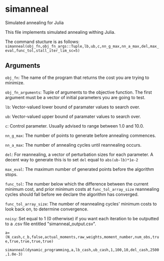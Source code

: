 # simanneal
Simulated annealing for Julia

This file implements simulated annealing withing Julia. 

The command stucture is as follows:
`simanneal(obj_fn,obj_fn_args::Tuple,lb,ub,c,nn_g_max,nn_a_max,del,max_eval,func_tol,stall_iter_lim_sc=5)`

## Arguments

`obj_fn`: The name of the program that returns the cost you are trying to minimize.

`obj_fn_arguments`: Tuple of arguments to the objective function. The first argument must be a vector of initial parameters you are going to test.

`lb`: Vector-valued lower bound of paramater values to search over.

`ub`: Vector-valued upper bound of paramater values to search over.

`c`: Control parameter. Usually advised to range between 1.0 and 10.0.

`nn_g_max`: The number of points to generate before annealing commences.

`nn_a_max`: The number of annealing cycles until reannealing occurs.

`del`: For reannealing, a vector of perturbation sizes for each parameter. A decent way to generate this is to set `del` equal to `abs(ub-lb)*1e-2`

`max_eval`: The maximum number of generated points before the algorithm stops.

`func_tol`: The number below which the difference between the current minimum cost, and prior minimum costs at `func_tol_array_size` reannealing cycles should fall before we declare the algorithm has converged.

`func_tol_array_size`: The number of reannealing cycles' minimum costs to look back on, to determine convergence.

`noisy`: Set equal to 1 (0 otherwise) if you want each iteration to be outputted to a .csv file entitled "simanneal_output.csv". 

`a=(N_cash,c_b,false,actual_moments,raw_weights,moment_number,num_obs,true,true,true,true,true)`

`simanneal(dynamic_programming,a,lb_cash,ub_cash,1,100,10,del_cash,2500,1.0e-3)`
